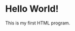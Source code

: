 <!DOCTYPE html>
<html>
<head>
  <title>Hello World</title>
</head>
<body>
  <h1>Hello World!</h1>
  <p>This is my first HTML program.</p>
</body>
</html>
